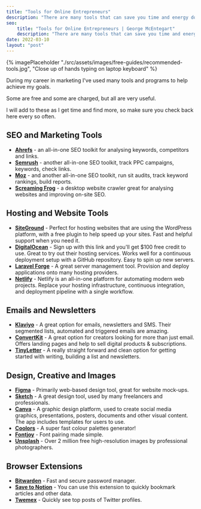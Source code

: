 ```yaml
---
title: "Tools for Online Entrepreneurs"
description: "There are many tools that can save you time and energy down the road. Here are some I use, and find myself recommending regularly."
seo:
    title: "Tools for Online Entrepreneurs | George McEntegart"
    description: "There are many tools that can save you time and energy down the road. Here are some I use, and find myself recommending regularly."
date: 2022-03-10
layout: "post"
---
```


{% imagePlaceholder "./src/assets/images/free-guides/recommended-tools.jpg", "Close up of hands typing on laptop keyboard" %}

During my career in marketing I've used many tools and programs to help achieve my goals.

Some are free and some are charged, but all are very useful.

I will add to these as I get time and find more, so make sure you check back here every so often.

## SEO and Marketing Tools

- **[Ahrefs](https://ahrefs.com/)** - an all-in-one SEO toolkit for analysing keywords, competitors and links.
- **[Semrush](https://www.semrush.com/)** - another all-in-one SEO toolkit, track PPC campaigns, keywords, check links.
- **[Moz](https://moz.com/)** - and another all-in-one SEO toolkit, run sit audits, track keyword rankings, build reports.
- **[Screaming Frog](https://www.screamingfrog.co.uk/seo-spider/)** - a desktop website crawler great for analysing websites and improving on-site SEO.

## Hosting and Website Tools

- **[SiteGround](https://www.siteground.co.uk/web-hosting.htm?afcode=ccfda08978051dca1456dcbe73a4d786&campaign=georgemc+tools)** - Perfect for hosting websites that are using the WordPress platform, with a free plugin to help speed up your sites. Fast and helpful support when you need it.
- **[DigitalOcean](https://www.digitalocean.com/?refcode=f068bf6e0053&utm_campaign=Referral_Invite&utm_medium=Referral_Program&utm_source=CopyPaste)** - Sign up with this link and you'll get $100 free credit to use. Great to try out their hosting services. Works well for a continuous deployment setup with a GitHub repository. Easy to spin up new servers.
- **[Laravel Forge](https://forge.laravel.com/)** - A great server management tool. Provision and deploy applications onto many hosting providers.
- **[Netlify](https://www.netlify.com/)** - Netlify is an all-in-one platform for automating modern web projects. Replace your hosting infrastructure, continuous integration, and deployment pipeline with a single workflow.

## Emails and Newsletters

- **[Klaviyo](https://www.klaviyo.com/partners/signup?utm_source=0013o00002T0MmCAAV&amp;utm_medium=partner)** - A great option for emails, newsletters and SMS. Their segmented lists, automated and triggered emails are amazing.
- **[ConvertKit](https://convertkit.com?lmref=n7cHCg)** - A great option for creators looking for more than just email. Offers landing pages and help to sell digital products & subscriptions.
- **[TinyLetter](https://tinyletter.com/)** - A really straight forward and clean option for getting started with writing, building a list and newsletters.

## Design, Creative and Images

- **[Figma](https://www.figma.com/)** - Primarily web-based design tool, great for website mock-ups.
- **[Sketch](https://www.sketch.com/)** - A great design tool, used by many freelancers and professionals.
- **[Canva](https://www.canva.com/en_gb/)** - A graphic design platform, used to create social media graphics, presentations, posters, documents and other visual content. The app includes templates for users to use.
- **[Coolors](https://coolors.co/)** - A super fast colour palettes generator!
- **[Fontjoy](https://fontjoy.com/)** - Font pairing made simple.
- **[Unsplash](https://unsplash.com/)** - Over 2 million free high-resolution images by professional photographers.

## Browser Extensions

- **[Bitwarden](https://bitwarden.com/)** - Fast and secure password manager.
- **[Save to Notion](https://addons.mozilla.org/en-GB/firefox/addon/save-to-notion/)** - You can use this extension to quickly bookmark articles and other data.
- **[Twemex](https://addons.mozilla.org/en-GB/firefox/addon/twemex-sidebar-for-twitter/)** - Quickly see top posts of Twitter profiles.

